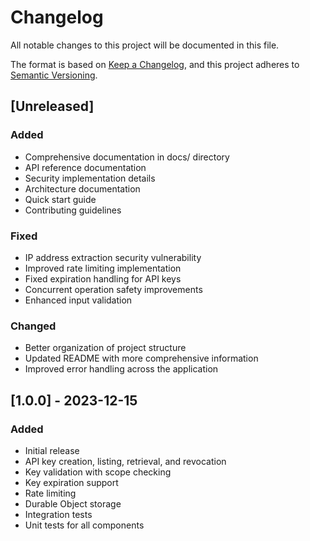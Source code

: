 # Changelog

All notable changes to this project will be documented in this file.

The format is based on [Keep a Changelog](https://keepachangelog.com/en/1.0.0/),
and this project adheres to [Semantic Versioning](https://semver.org/spec/v2.0.0.html).

## [Unreleased]

### Added
- Comprehensive documentation in docs/ directory
- API reference documentation
- Security implementation details
- Architecture documentation
- Quick start guide
- Contributing guidelines

### Fixed
- IP address extraction security vulnerability
- Improved rate limiting implementation
- Fixed expiration handling for API keys
- Concurrent operation safety improvements
- Enhanced input validation

### Changed
- Better organization of project structure
- Updated README with more comprehensive information
- Improved error handling across the application

## [1.0.0] - 2023-12-15

### Added
- Initial release
- API key creation, listing, retrieval, and revocation
- Key validation with scope checking
- Key expiration support
- Rate limiting
- Durable Object storage
- Integration tests
- Unit tests for all components